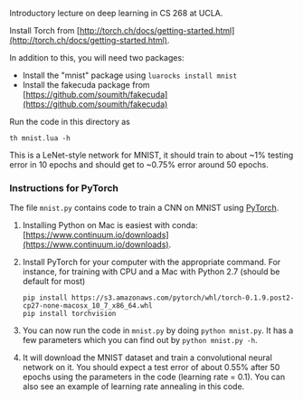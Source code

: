 Introductory lecture on deep learning in CS 268 at UCLA.

Install Torch from [http://torch.ch/docs/getting-started.html](http://torch.ch/docs/getting-started.html).

In addition to this, you will need two packages:
- Install the "mnist" package using `luarocks install mnist`
- Install the fakecuda package from [https://github.com/soumith/fakecuda](https://github.com/soumith/fakecuda)

Run the code in this directory as
```
th mnist.lua -h
```

This is a LeNet-style network for MNIST, it should train to about ~1% testing error in 10 epochs and should get to ~0.75% error around 50 epochs.


### Instructions for PyTorch


The file ``mnist.py`` contains code to train a CNN on MNIST using [PyTorch](http://pytorch.org).

1. Installing Python on Mac is easiest with conda: [https://www.continuum.io/downloads](https://www.continuum.io/downloads).

2. Install PyTorch for your computer with the appropriate command. For instance, for training with CPU and a Mac with Python 2.7 (should be default for most)
    ```
    pip install https://s3.amazonaws.com/pytorch/whl/torch-0.1.9.post2-cp27-none-macosx_10_7_x86_64.whl 
    pip install torchvision
    ```
3. You can now run the code in ``mnist.py`` by doing ``python mnist.py``. It has a few parameters which you can find out by ``python mnist.py -h``.

4. It will download the MNIST dataset and train a convolutional neural network on it. You should expect a test error of about 0.55% after 50 epochs using the parameters in the code (learning rate = 0.1). You can also see an example of learning rate annealing in this code.
